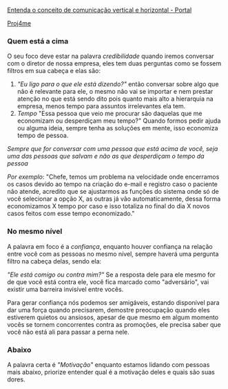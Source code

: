 
[Entenda o conceito de comunicação vertical e horizontal - Portal](https://www.ibccoaching.com.br/portal/entenda-o-conceito-de-comunicacao-vertical-e-horizontal/)

[Proj4me](https://www.proj4.me/blog/gerente-de-projetos?utm_source=udemy&utm_medium=referral&utm_campaign=curso-comunicacao)
### Quem está a cima

O seu foco deve estar na palavra *credibilidade* quando iremos conversar com o diretor de nossa empresa, eles tem duas perguntas como se fossem filtros em sua cabeça e elas são: 

1. _"Eu ligo para o que ele está dizendo?"_ então conversar sobre algo que não é relevante para ele, o mesmo não vai se importar e nem prestar atenção no que está sendo dito pois quanto mais alto a hierarquia na empresa, menos tempo para assuntos irrelevantes ela tem.
2. *Tempo* "Essa pessoa que veio me procurar são daquelas que me economizam ou desperdiçam meu tempo?" Quando formos pedir ajuda ou alguma ideia, sempre tenha as soluções em mente, isso economiza tempo de pessoa.

*Sempre que for conversar com uma pessoa que está acima de você, seja uma das pessoas que salvam e não as que desperdiçam o tempo da pessoa*

*Por exemplo*:
"Chefe, temos um problema na velocidade onde encerramos os casos devido ao tempo na criação do e-mail e registro caso o paciente não atende, acredito que se ajustarmos as funções do sistema onde só de você selecionar a opção X, as outras já vão automaticamente, dessa forma economizamos X tempo por caso e isso totaliza no final do dia X novos casos feitos com esse tempo economizado."

### No mesmo nível

A palavra em foco é a *confiança*, enquanto houver confiança na relação entre você com as pessoas no mesmo nível, sempre haverá uma pergunta filtro na cabeça delas, sendo ela: 

*"Ele está comigo ou contra mim?"* Se a resposta dele para ele mesmo for de que você está contra ele, você fica marcado como "adversário", vai existir uma barreira invisível entre vocês.

Para gerar confiança nós podemos ser amigáveis, estando disponível para dar uma força quando precisarem, demostre preocupação quando eles estiverem quietos ou ansiosos, apesar de que mesmo em algum momento vocês se tornem concorrentes contra as promoções, ele precisa saber que você não está ali para passar a perna nele.

### Abaixo

A palavra certa é *"Motivação"* enquanto estamos lidando com pessoas mais abaixo, priorize entender qual é a motivação deles e quais são suas dores. 
